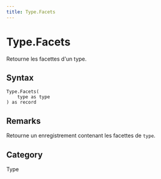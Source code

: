 ```yaml
---
title: Type.Facets
---
```


# Type.Facets


Retourne les facettes d&#39;un type.


## Syntax

```powerquery
Type.Facets(
    type as type
) as record
```


## Remarks

Retourne un enregistrement contenant les facettes de <code>type</code>.



## Category
Type

